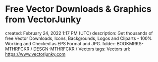 # Free Vector Downloads & Graphics from VectorJunky

created: February 24, 2022 1:17 PM (UTC)
description: Get thousands of free Vector Downloads, Icons, Backgrounds, Logos and Cliparts - 100% Working and Checked as EPS Format and JPG.
folder: BOOKMRKS-MTHRFCKR / DESGN-MTHRFCKR / Vectors
tags: Vectors
url: https://www.vectorjunky.com